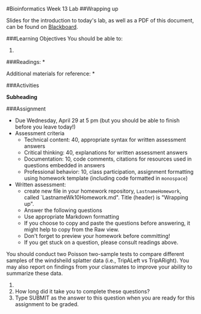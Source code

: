 #Bioinformatics Week 13 Lab
##Wrapping up

Slides for the introduction to today's lab, as well as a PDF of this document, can be found on [Blackboard](http://blackboard.uttyler.edu).

###Learning Objectives
You should be able to:

1. 

###Readings:
* 

Additional materials for reference:
* 

###Activities

**Subheading**


###Assignment
* Due Wednesday, April 29 at 5 pm (but you should be able to finish before you leave today!)
* Assessment criteria
	* Technical content: 40, appropriate syntax for written assessment answers
	* Critical thinking: 40, explanations for written assessment answers
	* Documentation: 10, code comments, citations for resources used in questions embedded in answers
	* Professional behavior: 10, class participation, assignment formatting using homework template (including code formatted in `monospace`)
* Written assessment: 
	* create new file in your homework repository, `LastnameHomework`, called `LastnameWk10Homework.md". Title (header) is "Wrapping up".
	* Answer the following questions
	* Use appropriate Markdown formatting 
	* If you choose to copy and paste the questions before answering, it might help to copy from the Raw view. 
	* Don't forget to preview your homework before committing! 
	* If you get stuck on a question, please consult readings above.

You should conduct two Poisson two-sample tests to compare different samples of the windsheild splatter data (i.e., TripALeft vs TripARight). You may also report on findings from your classmates to improve your ability to summarize these data.

1. 
5. How long did it take you to complete these questions?
6. Type SUBMIT as the answer to this question when you are ready for this assignment to be graded.
